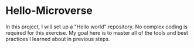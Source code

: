 # Hello-Microverse
In this project, I will set up a "Hello world" repository. No complex coding is required for this exercise. My goal here is to master all of the tools and best practices I learned about in previous steps.
